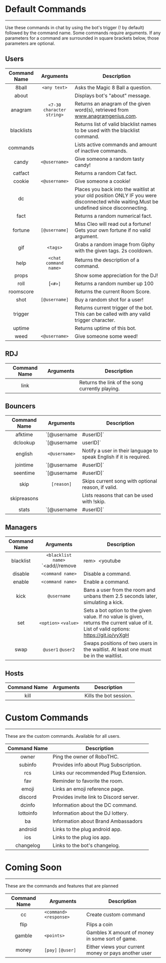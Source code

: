 # Default Commands
---------
Use these commands in chat by using the bot's trigger (! by default) followed by the command name. Some commands require arguments. If any parameters for a command are surrounded in square brackets below, those parameters are optional.

## Users
|Command Name|Arguments|Description|
|:----------:|:-------:|-----------|
|8ball       |`<any text>` | Asks the Magic 8 Ball a question.
|about       | | Displays bot's "about" message.
|anagram     |`<7-30 character string>` | Returns an anagram of the given word(s), retrieved from www.anagramgenius.com.
|blacklists  | | Returns list of valid blacklist names to be used with the blacklist command.
|commands    | | Lists active commands and amount of inactive commands.
|candy       |`<@username>` | Give someone a random tasty candy!
|catfact     | | Returns a random Cat fact.
|cookie      |`<@username>` | Give someone a cookie!
|dc          | | Places you back into the waitlist at your old position ONLY IF you were disconnected while waiting.Must be undefined since disconnecting.
|fact        || Returns a random numerical fact.
|fortune     |`[@username]` | Miss Cleo will read out a fortune! Gets your own fortune if no valid argument.
|gif         |`<tags>`| Grabs a random image from Giphy with the given tags. 2s cooldown.
|help        |`<chat command name>`| Returns the description of a command.
|props       | | Show some appreciation for the DJ!
|roll        |[`<#>]` | Returns a random number up 100
|roomscore   | | Returns the current Room Score.
|shot        |`[@username]` | Buy a random shot for a user!
|trigger     | | Returns current trigger of the bot. This can be called with any valid trigger character.
|uptime      | | Returns uptime of this bot.
|weed        |`<@username>` | Give someone some weed!

## RDJ
|Command Name|Arguments|Description|
|:----------:|:-------:|-----------|
|link        | | Returns the link of the song currently playing.

## Bouncers
|Command Name|Arguments|Description|
|:----------:|:-------:|-----------|
|afktime     |`[@username|#userID]` | Returns the amount of time a user has been inactive. Gets your own info if no valid argument.
|dclookup    |`[@username|userID]` | Returns a user's last disconnect time and position. Use their ID if they are not present in the room.
|english     |`<@username>` | Notify a user in their language to speak English if it is required.
|jointime    |`[@username|#userID]` | Returns amount of time since the given user entered the room. Gets your own info if no valid argument.
|seentime    |`[@username|#userID]` | Returns the total amount of time a user has been seen in the room. Gets your own info if no valid argument.
|skip        |`[reason]` | Skips current song with optional reason, if valid.
|skipreasons || Lists reasons that can be used with !skip.
|stats       |`[@username|#userID]` | Returns the user's recorded amount of plays and votes received. Gets your own info if no valid argument.

## Managers
|Command Name|Arguments|Description|
|:----------:|:-------:|-----------|
|blacklist   |`<blacklist name>` `<add//remove|rem>` `<youtube|yt|1//soundcloud|sc|2>` `<video ID//track ID>` | Adds or removes songs to/from a given blacklist.
|disable     |`<command name>` | Disable a command.
|enable      |`<command name>` | Enable a command.
|kick        |`@username`| Bans a user from the room and unbans them 2.5 seconds later, simulating a kick.
|set         |`<option>` `<value>` | Sets a bot option to the given value. If no value is given, returns the current value of it. List of valid options: https://git.io/vyXgH 
|swap        |`@user1` `@user2` | Swaps positions of two users in the waitlist. At least one must be in the waitlist.

## Hosts
|Command Name|Arguments|Description|
|:----------:|:-------:|-----------|
|kill        || Kills the bot session.

# Custom Commands
---------
These are the custom commands. Available for all users.

|Command Name|Description|
|:----------:|-----------|
|owner       | Ping the owner of RoboTHC.
|subinfo     | Provides info about Plug Subscription.
|rcs         | Links our recommended Plug Extension.
|fav         | Reminder to favorite the room.
|emoji       | Links an emoji reference page.
|discord     | Provides invite link to Discord server.
|dcinfo      | Information about the DC command.
|lottoinfo   | Information about the DJ lottery.
|ba          | Information about Brand Ambassadors
|android     | Links to the plug android app.
|ios         | Links to the plug ios app.
|changelog   | Links to the bot's changelog.


# Coming Soon
---------
These are the commands and features that are planned

|Command Name|Arguments|Description|
|:----------:|---------|-----------|
|cc          | `<command>` `<response>` | Create custom command
|flip        | | Flips a coin
|gamble      | `<points>` | Gambles X amount of money in some sort of game.
|money       | `[pay]` `[@user]` | Either views your current money or pays another user
